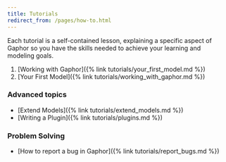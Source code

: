 ```yaml
---
title: Tutorials
redirect_from: /pages/how-to.html
---
```


Each tutorial is a self-contained lesson, explaining a specific aspect of
Gaphor so you have the skills needed to achieve your learning and modeling
goals.

1. [Working with Gaphor]({% link tutorials/your_first_model.md %})
1. [Your First Model]({% link tutorials/working_with_gaphor.md %})

### Advanced topics

- [Extend Models]({% link tutorials/extend_models.md %})
- [Writing a Plugin]({% link tutorials/plugins.md %})

### Problem Solving

- [How to report a bug in Gaphor]({% link tutorials/report_bugs.md %})
